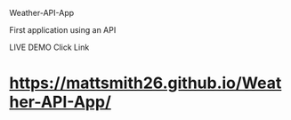 Weather-API-App

First application using an API 

LIVE DEMO Click Link
# https://mattsmith26.github.io/Weather-API-App/
